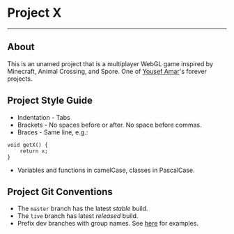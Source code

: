 # Project X #
-------------

## About ##

This is an unamed project that is a multiplayer WebGL game inspired by Minecraft, Animal Crossing, and Spore. One of [Yousef Amar](http://www.yousefamar.com)'s forever projects.

## Project Style Guide ##

- Indentation - Tabs
- Brackets - No spaces before or after. No space before commas.
- Braces - Same line, e.g.:
```
void getX() {
	return x;
}
```
- Variables and functions in camelCase, classes in PascalCase.

## Project Git Conventions ##

- The `master` branch has the latest *stable* build.
- The `live` branch has latest *released* build.
- Prefix dev branches with group names. See [here](http://stackoverflow.com/questions/273695/git-branch-naming-best-practices) for examples.